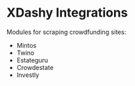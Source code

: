 
# XDashy Integrations

Modules for scraping crowdfunding sites:

 - Mintos
 - Twino
 - Estateguru
 - Crowdestate
 - Investly
